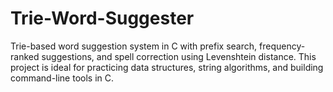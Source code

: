 # Trie-Word-Suggester
Trie-based word suggestion system in C with prefix search, frequency-ranked suggestions, and spell correction using Levenshtein distance. This project is ideal for practicing data structures, string algorithms, and building command-line tools in C.
